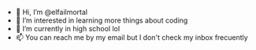 - 👋 Hi, I’m @elfailmortal
- 👀 I’m interested in learning more things about coding
- 🌱 I’m currently in high school lol
- 📫 You can reach me by my email but I don't check my inbox frecuently

<!---
elfailmortal/elfailmortal is a ✨ special ✨ repository because its `README.md` (this file) appears on your GitHub profile.
You can click the Preview link to take a look at your changes.
--->

